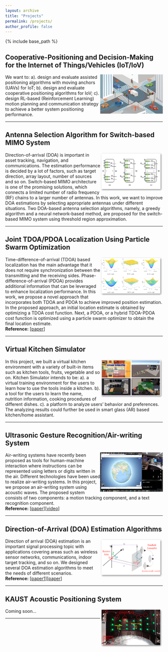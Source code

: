 ```yaml
---
layout: archive
title: "Projects"
permalink: /projects/
author_profile: false
---
```


{% include base_path %}


## Cooperative-Positioning and Decision-Making for the Internet of Things/Vehicles (IoT/IoV)

<img align="right" width="200" height="125" src="/images/7_IOV.png">

We want to: a). design and evaluate assisted positioning algorithms with moving anchors (UAVs) for IoT; b). design and evaluate cooperative positioning algorithms for IoV; c). design RL-based (Reinforcement Learning) motion planning and communication strategy to achieve a better system positioning performance.

---


## Antenna Selection Algorithm for Switch-based MIMO System

<img align="right" width="200" height="125" src="/images/6_MIMO.png">

Direction-of-arrival (DOA) is important in asset tracking, navigation, and communications.
The estimation performance is decided by a lot of factors, such as target direction, array layout, number of sources and so on.
Switch-based MIMO architecture is one of the promising solutions, which connects a limited number of radio frequency (RF) chains to a larger number of antennas.
In this work, we want to improve DOA estimations by selecting appropriate antennas under different situations. Two DOA-based antenna selection algorithms, namely, a greedy algorithm and a neural network-based method, are proposed for the switch-based MIMO system using threshold region approximation.

---

## Joint TDOA/PDOA Localization Using Particle Swarm Optimization

<img align="right" width="200" height="125" src="/images/5_tdoa_pdoa.png">

Time-difference-of-arrival (TDOA) based localization has the main advantage that it does not require synchronization between the transmitting and the receiving sides. Phase-difference-of-arrival (PDOA) provides additional information that can be leveraged to enhance localization performance. In this work, we propose a novel approach that incorporates both TDOA and PDOA to achieve improved position estimation. In the proposed approach, an initial location estimate is obtained by optimizing a TDOA cost function. Next, a PDOA, or a hybrid TDOA-PDOA cost function is optimized using a particle swarm optimizer to obtain the final location estimate.\
**Reference:** \[[paper](https://ieeexplore.ieee.org/stamp/stamp.jsp?arnumber=9062333)\]

---

## Virtual Kitchen Simulator

<img align="right" width="200" height="125" src="/images/4_VRKITCHEN.png">

In this project, we built a virtual kitchen environment with a variety of built-in items such as kitchen tools, fruits, vegetable and so on. Kitchen Simulator intends to be: a). a virtual training environment for the users to learn how to use the tools inside a kitchen. b). a tool for the users to learn the name, nutrition information, cooking procedures of different dishes. c). a platform to analyze users’ behavior and preferences. The analyzing results could further be used in smart glass (AR) based kitchen/home assistant.


---
## Ultrasonic Gesture Recognition/Air-writing System

<img align="right" width="200" height="125" src="/images/airwriting.png">

Air-writing systems have recently been proposed as tools for human-machine interaction where instructions can be represented using letters or digits written in the air. Different technologies have been used to realize air-writing systems. In this project, we propose an air-writing system using acoustic waves. The proposed system consists of two components: a motion tracking component, and a text recognition component.\
**Reference:** \[[paper](https://ieeexplore.ieee.org/stamp/stamp.jsp?arnumber=9082625)\]\[[video](https://www.youtube.com/watch?v=XRi2iezsG4Q)\]


---
## Direction-of-Arrival (DOA) Estimation Algorithms

<img align="right" width="200" height="125" src="/images/2_DOA.png">

Direction of arrival (DOA) estimation is an important signal processing topic with applications covering areas such as wireless sensor networks, communications, indoor target tracking, and so on. We designed several DOA estimation algorithms to meet the needs of different scenarios.\
**Reference:** \[[paper1](https://ieeexplore.ieee.org/stamp/stamp.jsp?arnumber=8646676)\]\[[paper](https://ieeexplore.ieee.org/stamp/stamp.jsp?arnumber=8902804&tag=1)\]


---


## KAUST Acoustic Positioning System

<img align="right" width="200" height="125" src="/images/1_indoor_locating.png">

Coming soon...

---



